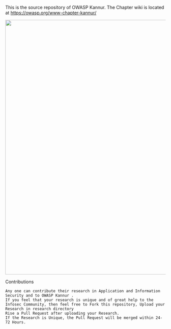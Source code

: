 This is the source repository of OWASP Kannur. The Chapter wiki is located at https://owasp.org/www-chapter-kannur/

<img src="https://owasp.org/www-chapter-kannur/assets/images/logo.png" width="1200" height="800">

Contributions

    Any one can contribute their research in Application and Information Security and to OWASP Kannur .
    If you feel that your research is unique and of great help to the Infosec Community, then feel free to Fork this repository, Upload your Research in research directory
    Rise a Pull Request after uploading your Research.
    If the Research is Unique, the Pull Request will be merged within 24-72 Hours.

